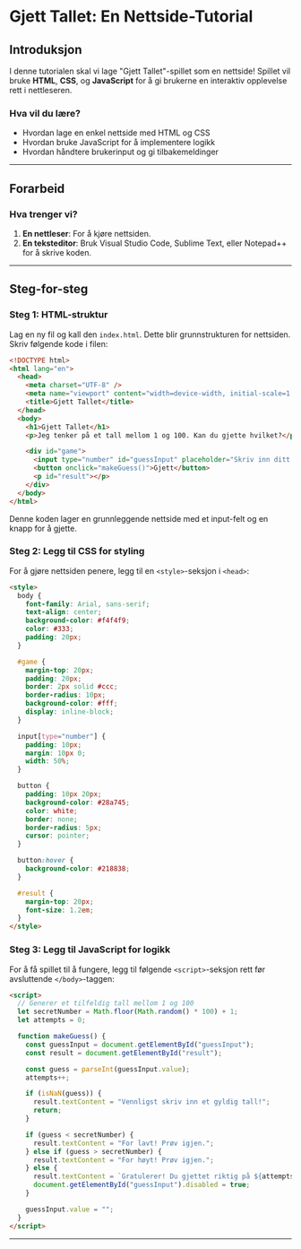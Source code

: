 # Gjett Tallet: En Nettside-Tutorial

## Introduksjon

I denne tutorialen skal vi lage "Gjett Tallet"-spillet som en nettside! Spillet vil bruke **HTML**, **CSS**, og **JavaScript** for å gi brukerne en interaktiv opplevelse rett i nettleseren.

### Hva vil du lære?

- Hvordan lage en enkel nettside med HTML og CSS
- Hvordan bruke JavaScript for å implementere logikk
- Hvordan håndtere brukerinput og gi tilbakemeldinger

---

## Forarbeid

### Hva trenger vi?

1. **En nettleser**: For å kjøre nettsiden.
2. **En teksteditor**: Bruk Visual Studio Code, Sublime Text, eller Notepad++ for å skrive koden.

---

## Steg-for-steg

### Steg 1: HTML-struktur

Lag en ny fil og kall den `index.html`. Dette blir grunnstrukturen for nettsiden. Skriv følgende kode i filen:

```html
<!DOCTYPE html>
<html lang="en">
  <head>
    <meta charset="UTF-8" />
    <meta name="viewport" content="width=device-width, initial-scale=1.0" />
    <title>Gjett Tallet</title>
  </head>
  <body>
    <h1>Gjett Tallet</h1>
    <p>Jeg tenker på et tall mellom 1 og 100. Kan du gjette hvilket?</p>

    <div id="game">
      <input type="number" id="guessInput" placeholder="Skriv inn ditt gjett" />
      <button onclick="makeGuess()">Gjett</button>
      <p id="result"></p>
    </div>
  </body>
</html>
```

Denne koden lager en grunnleggende nettside med et input-felt og en knapp for å gjette.

### Steg 2: Legg til CSS for styling

For å gjøre nettsiden penere, legg til en `<style>`-seksjon i `<head>`:

```html
<style>
  body {
    font-family: Arial, sans-serif;
    text-align: center;
    background-color: #f4f4f9;
    color: #333;
    padding: 20px;
  }

  #game {
    margin-top: 20px;
    padding: 20px;
    border: 2px solid #ccc;
    border-radius: 10px;
    background-color: #fff;
    display: inline-block;
  }

  input[type="number"] {
    padding: 10px;
    margin: 10px 0;
    width: 50%;
  }

  button {
    padding: 10px 20px;
    background-color: #28a745;
    color: white;
    border: none;
    border-radius: 5px;
    cursor: pointer;
  }

  button:hover {
    background-color: #218838;
  }

  #result {
    margin-top: 20px;
    font-size: 1.2em;
  }
</style>
```

### Steg 3: Legg til JavaScript for logikk

For å få spillet til å fungere, legg til følgende `<script>`-seksjon rett før avsluttende `</body>`-taggen:

```html
<script>
  // Generer et tilfeldig tall mellom 1 og 100
  let secretNumber = Math.floor(Math.random() * 100) + 1;
  let attempts = 0;

  function makeGuess() {
    const guessInput = document.getElementById("guessInput");
    const result = document.getElementById("result");

    const guess = parseInt(guessInput.value);
    attempts++;

    if (isNaN(guess)) {
      result.textContent = "Vennligst skriv inn et gyldig tall!";
      return;
    }

    if (guess < secretNumber) {
      result.textContent = "For lavt! Prøv igjen.";
    } else if (guess > secretNumber) {
      result.textContent = "For høyt! Prøv igjen.";
    } else {
      result.textContent = `Gratulerer! Du gjettet riktig på ${attempts} forsøk.`;
      document.getElementById("guessInput").disabled = true;
    }

    guessInput.value = "";
  }
</script>
```

---
